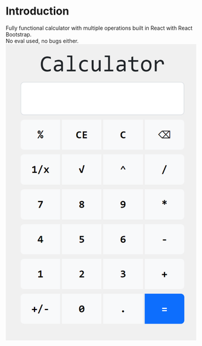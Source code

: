 # Introduction
Fully functional calculator with multiple operations built in React with React Bootstrap. \
No eval used, no bugs either. \
![preview](https://github.com/PawelB1024/Calculator/blob/master/preview.png?raw=true)
